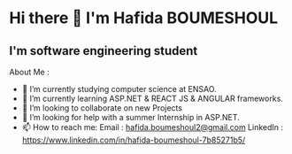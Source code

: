 # Hi there 👋 I'm Hafida BOUMESHOUL
## I'm software engineering student 
About Me :

- 🔭 I’m currently studying computer science at ENSAO.
- 🌱 I’m currently learning ASP.NET & REACT JS & ANGULAR frameworks.
- 👯 I’m looking to collaborate on new Projects
- 🤔 I’m looking for help with a summer Internship in ASP.NET.
- 📫 How to reach me: 
            Email : hafida.boumeshoul2@gmail.com
            LinkedIn : https://www.linkedin.com/in/hafida-boumeshoul-7b85271b5/
